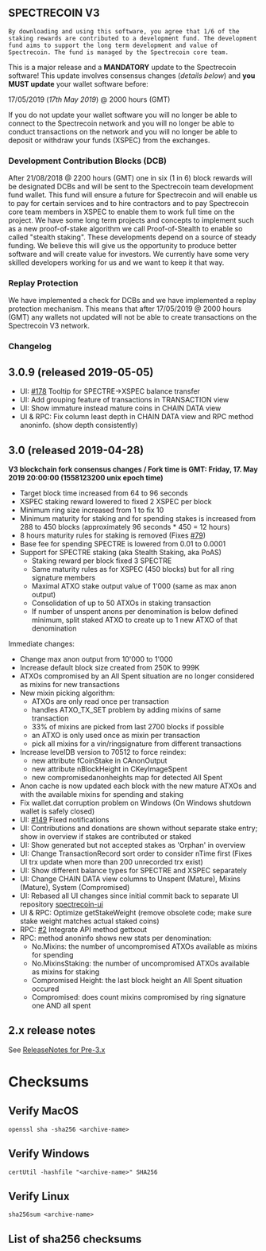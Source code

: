 ## SPECTRECOIN V3

`By downloading and using this software, you agree that 1/6 of the staking rewards are contributed to a development fund. The development fund aims to support the long term development and value of Spectrecoin. The fund is managed by the Spectrecoin core team.`

This is a major release and a **MANDATORY** update to the Spectrecoin software! This update involves consensus changes (_details below_) and **you MUST update** your wallet software before:

17/05/2019 (_17th May 2019_) @ 2000 hours (GMT)

If you do not update your wallet software you will no longer be able to connect to the Spectrecoin network and you will no longer be able to conduct transactions on the network and you will no longer be able to deposit or withdraw your funds (XSPEC) from the exchanges.

### Development Contribution Blocks (DCB)
After 21/08/2018 @ 2200 hours (GMT) one in six (1 in 6) block rewards will be designated DCBs and will be sent to the Spectrecoin team development fund wallet. This fund will ensure a future for Spectrecoin and will enable us to pay for certain services and to hire contractors and to pay Spectrecoin core team members in XSPEC to enable them to work full time on the project. We have some long term projects and concepts to implement such as a new proof-of-stake algorithm we call Proof-of-Stealth to enable so called "stealth staking". These developments depend on a source of steady funding. We believe this will give us the opportunity to produce better software and will create value for investors. We currently have some very skilled developers working for us and we want to keep it that way.

### Replay Protection
We have implemented a check for DCBs and we have implemented a replay protection mechanism. This means that after 17/05/2019 @ 2000 hours (GMT) any wallets not updated will not be able to create transactions on the Spectrecoin V3 network.

### Changelog
## 3.0.9 (released 2019-05-05)
- UI: [#178](https://github.com/spectrecoin/spectre/issues/178) Tooltip for SPECTRE->XSPEC balance transfer
- UI: Add grouping feature of transactions in TRANSACTION view
- UI: Show immature instead mature coins in CHAIN DATA view
- UI & RPC: Fix column least depth in CHAIN DATA view and RPC method anoninfo. (show depth consistently)

## 3.0 (released 2019-04-28)
**V3 blockchain fork consensus changes / Fork time is GMT: Friday, 17. May 2019 20:00:00 (1558123200 unix epoch time)**
- Target block time increased from 64 to 96 seconds
- XSPEC staking reward lowered to fixed 2 XSPEC per block
- Minimum ring size increased from 1 to fix 10
- Minimum maturity for staking and for spending stakes is increased from 288 to 450 blocks (approximately 96 seconds * 450 = 12 hours)
- 8 hours maturity rules for staking is removed (Fixes [#79](https://github.com/spectrecoin/spectre/issues/79))
- Base fee for spending SPECTRE is lowered from 0.01 to 0.0001
- Support for SPECTRE staking (aka Stealth Staking, aka PoAS)
  - Staking reward per block fixed 3 SPECTRE
  - Same maturity rules as for XSPEC (450 blocks) but for all ring signature members
  - Maximal ATXO stake output value of 1'000 (same as max anon output)
  - Consolidation of up to 50 ATXOs in staking transaction
  - If number of unspent anons per denomination is below defined minimum, split staked ATXO to create up to 1 new ATXO of that denomination

Immediate changes:
- Change max anon output from 10'000 to 1'000
- Increase default block size created from 250K to 999K
- ATXOs compromised by an All Spent situation are no longer considered as mixins for new transactions
- New mixin picking algorithm:
  - ATXOs are only read once per transaction
  - handles ATXO_TX_SET problem by adding mixins of same transaction
  - 33% of mixins are picked from last 2700 blocks if possible
  - an ATXO is only used once as mixin per transaction
  - pick all mixins for a vin/ringsignature from different transactions
- Increase levelDB version to 70512 to force reindex:
  - new attribute fCoinStake in CAnonOutput
  - new attribute nBlockHeight in CKeyImageSpent
  - new compromisedanonheights map for detected All Spent
- Anon cache is now updated each block with the new mature ATXOs and with the available mixins for spending and staking
- Fix wallet.dat corruption problem on Windows (On Windows shutdown wallet is safely closed)
- UI: [#149](https://github.com/spectrecoin/spectre/issues/149) Fixed notifications
- UI: Contributions and donations are shown without separate stake entry; show in overview if stakes are contributed or staked
- UI: Show generated but not accepted stakes as 'Orphan' in overview
- UI: Change TransactionRecord sort order to consider nTime first (Fixes UI trx update when more than 200 unrecorded trx exist)
- UI: Show different balance types for SPECTRE and XSPEC separately
- UI: Change CHAIN DATA view columns to Unspent (Mature), Mixins (Mature), System (Compromised)
- UI: Rebased all UI changes since initial commit back to separate UI repository [spectrecoin-ui](https://github.com/spectrecoin/spectrecoin-ui)
- UI & RPC: Optimize getStakeWeight (remove obsolete code; make sure stake weight matches actual staked coins)
- RPC: [#2](https://github.com/spectrecoin/spectre/issues/2) Integrate API method gettxout
- RPC: method anoninfo shows new stats per denomination:
  - No.Mixins: the number of uncompromised ATXOs available as mixins for spending
  - No.MixinsStaking: the number of uncompromised ATXOs available as mixins for staking
  - Compromised Height: the last block height an All Spent situation occured
  - Compromised: does count mixins compromised by ring signature one AND all spent

## 2.x release notes

See [ReleaseNotes for Pre-3.x](./ReleaseNotes_Pre3.0)

# Checksums
## Verify MacOS
```
openssl sha -sha256 <archive-name>
```
## Verify Windows
```
certUtil -hashfile "<archive-name>" SHA256
```
## Verify Linux
```
sha256sum <archive-name>
```
## List of sha256 checksums
